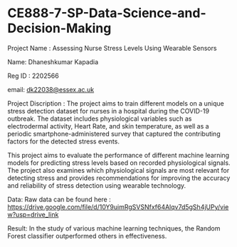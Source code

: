# CE888-7-SP-Data-Science-and-Decision-Making

Project Name : Assessing Nurse Stress Levels Using Wearable Sensors

Name: Dhaneshkumar Kapadia

Reg ID : 2202566

email: dk22038@essex.ac.uk

Project Discription : 
  The project aims to train different models on a unique stress detection dataset for nurses in a hospital during the COVID-19 outbreak. The dataset includes physiological variables such as electrodermal activity, Heart Rate, and skin temperature, as well as a periodic smartphone-administered survey that captured the contributing factors for the detected stress events.
 
  This project aims to evaluate the performance of different machine learning models for predicting stress levels based on recorded physiological signals. The project also examines which physiological signals are most relevant for detecting stress and provides recommendations for improving the accuracy and reliability of stress detection using wearable technology.

Data: 
Raw data can be found here : https://drive.google.com/file/d/10Y9uimRgSVSNfxf64Alqv7d5gSh4jUPy/view?usp=drive_link

Result:
  In the study of various machine learning techniques, the Random Forest classifier outperformed others in effectiveness.

